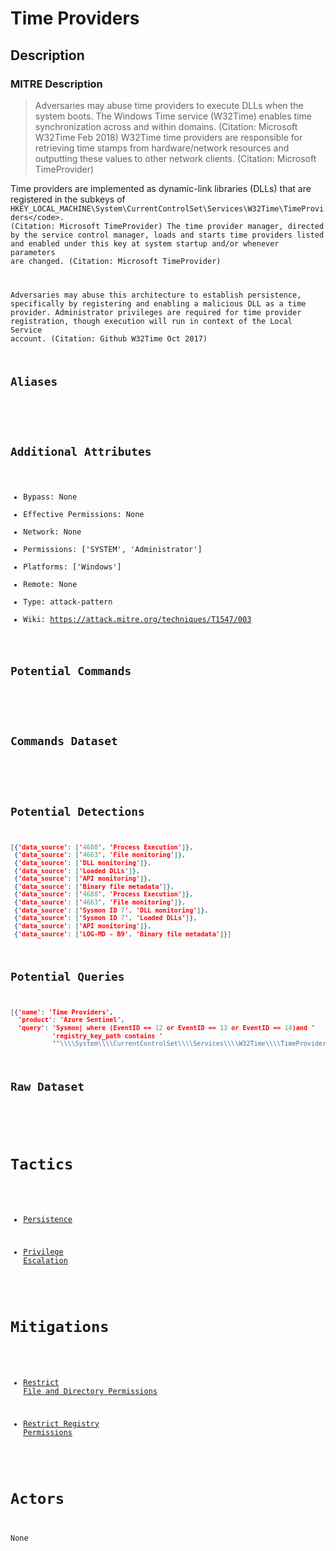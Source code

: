
# Time Providers

## Description

### MITRE Description

> Adversaries may abuse time providers to execute DLLs when the system boots. The Windows Time service (W32Time) enables time synchronization across and within domains. (Citation: Microsoft W32Time Feb 2018) W32Time time providers are responsible for retrieving time stamps from hardware/network resources and outputting these values to other network clients. (Citation: Microsoft TimeProvider)

Time providers are implemented as dynamic-link libraries (DLLs) that are registered in the subkeys of  <code>HKEY_LOCAL_MACHINE\System\CurrentControlSet\Services\W32Time\TimeProviders\</code>. (Citation: Microsoft TimeProvider) The time provider manager, directed by the service control manager, loads and starts time providers listed and enabled under this key at system startup and/or whenever parameters are changed. (Citation: Microsoft TimeProvider)

Adversaries may abuse this architecture to establish persistence, specifically by registering and enabling a malicious DLL as a time provider. Administrator privileges are required for time provider registration, though execution will run in context of the Local Service account. (Citation: Github W32Time Oct 2017)

## Aliases

```

```

## Additional Attributes

* Bypass: None
* Effective Permissions: None
* Network: None
* Permissions: ['SYSTEM', 'Administrator']
* Platforms: ['Windows']
* Remote: None
* Type: attack-pattern
* Wiki: https://attack.mitre.org/techniques/T1547/003

## Potential Commands

```

```

## Commands Dataset

```

```

## Potential Detections

```json
[{'data_source': ['4688', 'Process Execution']},
 {'data_source': ['4663', 'File monitoring']},
 {'data_source': ['DLL monitoring']},
 {'data_source': ['Loaded DLLs']},
 {'data_source': ['API monitoring']},
 {'data_source': ['Binary file metadata']},
 {'data_source': ['4688', 'Process Execution']},
 {'data_source': ['4663', 'File monitoring']},
 {'data_source': ['Sysmon ID 7', 'DLL monitoring']},
 {'data_source': ['Sysmon ID 7', 'Loaded DLLs']},
 {'data_source': ['API monitoring']},
 {'data_source': ['LOG-MD - B9', 'Binary file metadata']}]
```

## Potential Queries

```json
[{'name': 'Time Providers',
  'product': 'Azure Sentinel',
  'query': 'Sysmon| where (EventID == 12 or EventID == 13 or EventID == 14)and '
           'registry_key_path contains '
           '"\\\\System\\\\CurrentControlSet\\\\Services\\\\W32Time\\\\TimeProviders\\\\"'}]
```

## Raw Dataset

```json

```

# Tactics


* [Persistence](../tactics/Persistence.md)

* [Privilege Escalation](../tactics/Privilege-Escalation.md)
    

# Mitigations


* [Restrict File and Directory Permissions](../mitigations/Restrict-File-and-Directory-Permissions.md)

* [Restrict Registry Permissions](../mitigations/Restrict-Registry-Permissions.md)
    

# Actors

None
